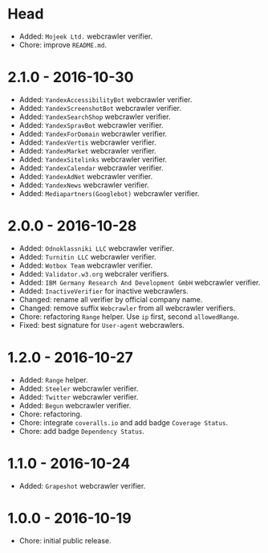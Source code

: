 # Head

- Added: `Mojeek Ltd.` webcrawler verifier.
- Chore: improve `README.md`.

# 2.1.0 - 2016-10-30

- Added: `YandexAccessibilityBot` webcrawler verifier.
- Added: `YandexScreenshotBot` webcrawler verifier.
- Added: `YandexSearchShop` webcrawler verifier.
- Added: `YandexSpravBot` webcrawler verifier.
- Added: `YandexForDomain` webcrawler verifier.
- Added: `YandexVertis` webcrawler verifier.
- Added: `YandexMarket` webcrawler verifier.
- Added: `YandexSitelinks` webcrawler verifier.
- Added: `YandexCalendar` webcrawler verifier.
- Added: `YandexAdNet` webcrawler verifier.
- Added: `YandexNews` webcrawler verifier.
- Added: `Mediapartners(Googlebot)` webcrawler verifier.

# 2.0.0 - 2016-10-28

- Added: `Odnoklassniki LLC` webcrawler verifier.
- Added: `Turnitin LLC` webcrawler verifier.
- Added: `Wotbox Team` webcrawler verifier.
- Added: `Validator.w3.org` webcraler verifiers.
- Added: `IBM Germany Research And Development GmbH` webcrawler verifier.
- Added: `InactiveVerifier` for inactive webcrawlers.
- Changed: rename all verifier by official company name.
- Changed: remove suffix `Webcrawler` from all webcrawler verifiers.
- Chore: refactoring `Range` helper. Use `ip` first, second `allowedRange`.
- Fixed: best signature for `User-agent` webcrawlers.

# 1.2.0 - 2016-10-27

- Added: `Range` helper.
- Added: `Steeler` webcrawler verifier.
- Added: `Twitter` webcrawler verifier.
- Added: `Begun` webcrawler verifier.
- Chore: refactoring.
- Chore: integrate `coveralls.io` and add badge `Coverage Status`.
- Chore: add badge `Dependency Status`.

# 1.1.0 - 2016-10-24

- Added: `Grapeshot` webcrawler verifier.

# 1.0.0 - 2016-10-19
 
- Chore: initial public release.
